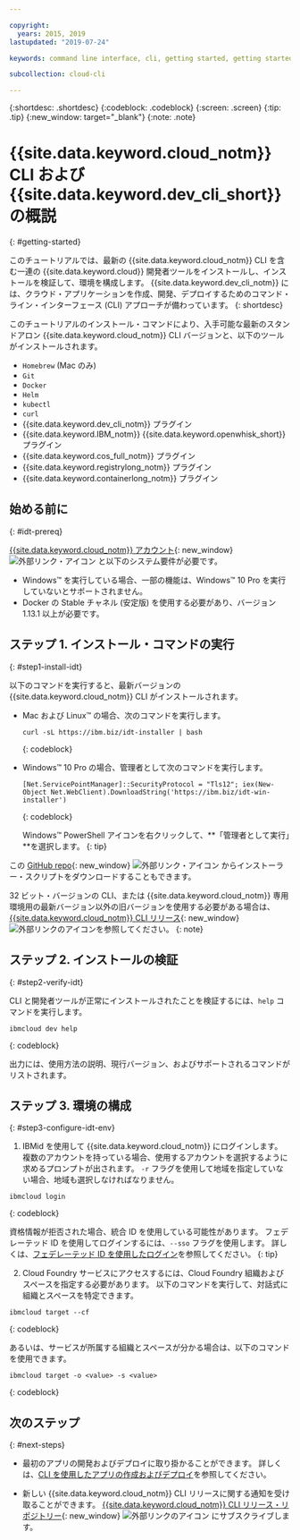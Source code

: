 ```yaml
---

copyright:
  years: 2015, 2019
lastupdated: "2019-07-24"

keywords: command line interface, cli, getting started, getting started with IBM Cloud CLI, getting started with IBM Cloud CLI and developer tools tutorial, IBM Cloud Developer Tools CLI, ibmcloud cli, download cli, ibmcloud dev, cloud cli, dev plugin, dev plug-in, cloud command line, developer tools, dev tools, install cloud cli, getting started cli

subcollection: cloud-cli

---
```


{:shortdesc: .shortdesc}
{:codeblock: .codeblock}
{:screen: .screen}
{:tip: .tip}
{:new_window: target="_blank"}
{:note: .note}

# {{site.data.keyword.cloud_notm}} CLI および {{site.data.keyword.dev_cli_short}} の概説
{: #getting-started}

このチュートリアルでは、最新の {{site.data.keyword.cloud_notm}} CLI を含む一連の {{site.data.keyword.cloud}} 開発者ツールをインストールし、インストールを検証して、環境を構成します。 {{site.data.keyword.dev_cli_notm}} には、クラウド・アプリケーションを作成、開発、デプロイするためのコマンド・ライン・インターフェース (CLI) アプローチが備わっています。
{: shortdesc}

このチュートリアルのインストール・コマンドにより、入手可能な最新のスタンドアロン {{site.data.keyword.cloud_notm}} CLI バージョンと、以下のツールがインストールされます。

* `Homebrew` (Mac のみ)
* `Git`
* `Docker`
* `Helm`
* `kubectl`
* `curl`
* {{site.data.keyword.dev_cli_notm}} プラグイン
* {{site.data.keyword.IBM_notm}} {{site.data.keyword.openwhisk_short}} プラグイン
* {{site.data.keyword.cos_full_notm}} プラグイン
* {{site.data.keyword.registrylong_notm}} プラグイン
* {{site.data.keyword.containerlong_notm}} プラグイン

## 始める前に
{: #idt-prereq}

[{{site.data.keyword.cloud_notm}} アカウント](https://cloud.ibm.com/){: new_window} ![外部リンク・アイコン](../icons/launch-glyph.svg "外部リンク・アイコン") と以下のシステム要件が必要です。

* Windows&trade; を実行している場合、一部の機能は、Windows&trade; 10 Pro を実行していないとサポートされません。
* Docker の Stable チャネル (安定版) を使用する必要があり、バージョン 1.13.1 以上が必要です。

## ステップ 1. インストール・コマンドの実行
{: #step1-install-idt}

以下のコマンドを実行すると、最新バージョンの {{site.data.keyword.cloud_notm}} CLI がインストールされます。

* Mac および Linux&trade; の場合、次のコマンドを実行します。
  ```
  curl -sL https://ibm.biz/idt-installer | bash
  ```
  {: codeblock}

* Windows&trade; 10 Pro の場合、管理者として次のコマンドを実行します。
  ```
  [Net.ServicePointManager]::SecurityProtocol = "Tls12"; iex(New-Object Net.WebClient).DownloadString('https://ibm.biz/idt-win-installer')
  ```
  {: codeblock}

  Windows&trade; PowerShell アイコンを右クリックして、**「管理者として実行」**を選択します。
  {: tip}

この [GitHub repo](https://github.com/IBM-Cloud/ibm-cloud-developer-tools){: new_window} ![外部リンク・アイコン](../icons/launch-glyph.svg "外部リンク・アイコン") からインストーラー・スクリプトをダウンロードすることもできます。

32 ビット・バージョンの CLI、または {{site.data.keyword.cloud_notm}} 専用環境用の最新バージョン以外の旧バージョンを使用する必要がある場合は、[{{site.data.keyword.cloud_notm}} CLI リリース](https://github.com/IBM-Cloud/ibm-cloud-cli-release/releases/){: new_window} ![外部リンクのアイコン](../icons/launch-glyph.svg "外部リンクのアイコン")を参照してください。
{: note}

## ステップ 2. インストールの検証
{: #step2-verify-idt}

CLI と開発者ツールが正常にインストールされたことを検証するには、`help` コマンドを実行します。
```
ibmcloud dev help
```
{: codeblock}

出力には、使用方法の説明、現行バージョン、およびサポートされるコマンドがリストされます。

## ステップ 3. 環境の構成
{: #step3-configure-idt-env}

1. IBMid を使用して {{site.data.keyword.cloud_notm}} にログインします。 複数のアカウントを持っている場合、使用するアカウントを選択するように求めるプロンプトが出されます。 `-r` フラグを使用して地域を指定していない場合、地域も選択しなければなりません。
  ```
  ibmcloud login
  ```
  {: codeblock}
  
  資格情報が拒否された場合、統合 ID を使用している可能性があります。 フェデレーテッド ID を使用してログインするには、`--sso` フラグを使用します。 詳しくは、[フェデレーテッド ID を使用したログイン](/docs/iam/federated_id?topic=iam-federated_id#federated_id)を参照してください。
  {: tip}

2. Cloud Foundry サービスにアクセスするには、Cloud Foundry 組織およびスペースを指定する必要があります。 以下のコマンドを実行して、対話式に組織とスペースを特定できます。
  ```
  ibmcloud target --cf
  ```
  {: codeblock}

  あるいは、サービスが所属する組織とスペースが分かる場合は、以下のコマンドを使用できます。
  ```
  ibmcloud target -o <value> -s <value>
  ```
  {: codeblock}

## 次のステップ
{: #next-steps}

* 最初のアプリの開発およびデプロイに取り掛かることができます。 詳しくは、[CLI を使用したアプリの作成およびデプロイ](/docs/apps?topic=creating-apps-create-deploy-app-cli#create-deploy-app-cli)を参照してください。

* 新しい {{site.data.keyword.cloud_notm}} CLI リリースに関する通知を受け取ることができます。 [{{site.data.keyword.cloud_notm}} CLI リリース・リポジトリー](https://github.com/IBM-Cloud/ibm-cloud-cli-release/releases/){: new_window} ![外部リンクのアイコン](../icons/launch-glyph.svg "外部リンクのアイコン") にサブスクライブします。

